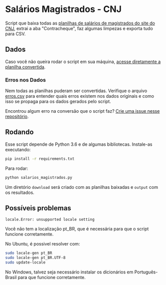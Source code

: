 # Salários Magistrados - CNJ

Script que baixa todas as [planilhas de salários de magistrados do site do
CNJ](http://www.cnj.jus.br/transparencia/remuneracao-dos-magistrados), extrai a
aba "Contracheque", faz algumas limpezas e exporta tudo para CSV.


## Dados

Caso você não queira rodar o script em sua máquina, [acesse diretamente a
planilha
convertida](https://drive.google.com/open?id=1R59t64Ml5v94YtGu76w5p17PEPb3V2dm).


### Erros nos Dados

Nem todas as planilhas puderam ser convertidas. Verifique o arquivo
[erros.csv](erros.csv) para entender quais erros existem nos dados originais e
como isso se propaga para os dados gerados pelo script.

Encontrou algum erro na conversão que o script faz? [Crie uma issue nesse
repositório](https://github.com/turicas/salarios-magistrados/issues/new).


## Rodando

Esse script depende de Python 3.6 e de algumas bibliotecas. Instale-as
executando:

```bash
pip install -r requirements.txt
```

Para rodar:

```bash
python salarios_magistrados.py
```
Um diretório `download` será criado com as planilhas baixadas e `output` com os
resultados.

## Possíveis problemas

```locale.Error: unsupported locale setting```

Você não tem a localização pt_BR, que é necessária para que o script funcione corretamente.

No Ubuntu, é possivel resolver com:

```bash
sudo locale-gen pt_BR
sudo locale-gen pt_BR.UTF-8
sudo update-locale
```

No Windows, talvez seja necessário instalar os dicionários em Português-Brasil para que funcione corretamente.